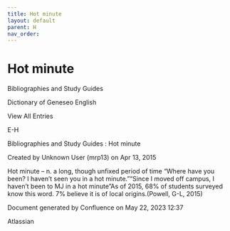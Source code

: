 ```yaml
---
title: Hot minute
layout: default
parent: H
nav_order:
---
```


# Hot minute

Bibliographies and Study Guides

Dictionary of Geneseo English

View All Entries

E-H

Bibliographies and Study Guides : Hot minute

Created by  Unknown User (mrp13) on Apr 13, 2015

Hot minute – n. a long, though unfixed period of time “Where have you been? I haven’t seen you in a hot minute.”“Since I moved off campus, I haven’t been to MJ in a hot minute”As of 2015, 68% of students surveyed know this word. 7% believe it is of local origins.(Powell, G-L, 2015)

Document generated by Confluence on May 22, 2023 12:37

Atlassian
